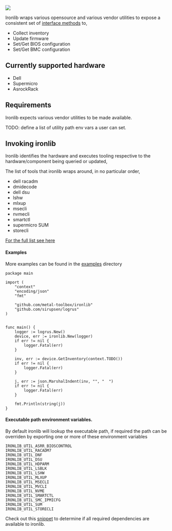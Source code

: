 ![](https://img.shields.io/badge/Stability-Maintained-green.svg)

Ironlib wraps various opensource and various vendor utilities to expose a consistent set of [interface methods](https://github.com/metal-toolbox/ironlib/blob/main/model/interface.go) to,

 - Collect inventory
 - Update firmware
 - Set/Get BIOS configuration
 - Set/Get BMC configuration

## Currently supported hardware

- Dell
- Supermicro
- AsrockRack

## Requirements

Ironlib expects various vendor utilities to be made available.

TODO: define a list of utility path env vars a user can set.

## Invoking ironlib

Ironlib identifies the hardware and executes tooling respective to the hardware/component being queried or updated,

The list of tools that ironlib wraps around, in no particular order,

- dell racadm
- dmidecode
- dell dsu
- lshw
- mlxup
- msecli
- nvmecli
- smartctl
- supermicro SUM
- storecli

 [For the full list see here](https://github.com/metal-toolbox/ironlib/tree/main/utils)


#### Examples

More examples can be found in the [examples](examples/) directory
```
package main

import (
	"context"
	"encoding/json"
	"fmt"

	"github.com/metal-toolbox/ironlib"
	"github.com/sirupsen/logrus"
)


func main() {
	logger := logrus.New()
	device, err := ironlib.New(logger)
	if err != nil {
		logger.Fatal(err)
	}

	inv, err := device.GetInventory(context.TODO())
	if err != nil {
		logger.Fatal(err)
	}

	j, err := json.MarshalIndent(inv, "", "  ")
	if err != nil {
		logger.Fatal(err)
	}

	fmt.Println(string(j))
}

```

#### Executable path environment variables.

By default ironlib will lookup the executable path, if required the path can be overriden by
exporting one or more of these environment variables

```
IRONLIB_UTIL_ASRR_BIOSCONTROL
IRONLIB_UTIL_RACADM7
IRONLIB_UTIL_DNF
IRONLIB_UTIL_DSU
IRONLIB_UTIL_HDPARM
IRONLIB_UTIL_LSBLK
IRONLIB_UTIL_LSHW
IRONLIB_UTIL_MLXUP
IRONLIB_UTIL_MSECLI
IRONLIB_UTIL_MVCLI
IRONLIB_UTIL_NVME
IRONLIB_UTIL_SMARTCTL
IRONLIB_UTIL_SMC_IPMICFG
IRONLIB_UTIL_SUM
IRONLIB_UTIL_STORECLI
```

Check out this [snippet](examples/dependencies/main.go) to determine if all required dependencies are available to ironlib.
